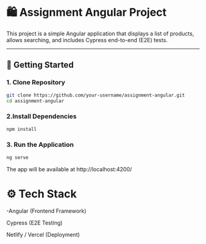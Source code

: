 # 🛍️ Assignment Angular Project  

This project is a simple Angular application that displays a list of products, allows searching, and includes Cypress end-to-end (E2E) tests.  

---

## 🚀 Getting Started  

### 1. Clone Repository
```bash
git clone https://github.com/your-username/assignment-angular.git
cd assignment-angular
```
### 2.Install Dependencies
```bash
npm install
```
### 3. Run the Application
```bash
ng serve
```
<p>The app will be available at http://localhost:4200/</p>

# ⚙️ Tech Stack

-Angular (Frontend Framework)

Cypress (E2E Testing)

Netlify / Vercel (Deployment)

